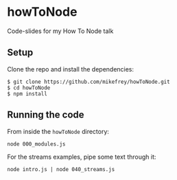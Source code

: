 howToNode
=========

Code-slides for my How To Node talk

Setup
------

Clone the repo and install the dependencies:

```
$ git clone https://github.com/mikefrey/howToNode.git
$ cd howToNode
$ npm install
```

Running the code
-------

From inside the `howToNode` directory:

```
node 000_modules.js
```

For the streams examples, pipe some text through it:

```
node intro.js | node 040_streams.js
```
